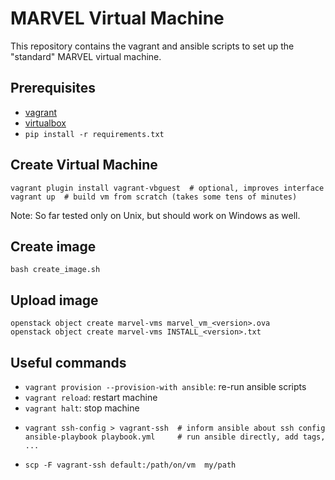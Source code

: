 # MARVEL Virtual Machine

This repository contains the vagrant and ansible scripts to set up the "standard" MARVEL virtual machine.

## Prerequisites

- [vagrant](https://www.vagrantup.com/downloads.html)
- [virtualbox](https://www.virtualbox.org/wiki/Downloads)
- `pip install -r requirements.txt`

## Create Virtual Machine

```
vagrant plugin install vagrant-vbguest  # optional, improves interface
vagrant up  # build vm from scratch (takes some tens of minutes)
```

Note: So far tested only on Unix, but should work on Windows as well.

## Create image
```
bash create_image.sh
```

## Upload image
```
openstack object create marvel-vms marvel_vm_<version>.ova
openstack object create marvel-vms INSTALL_<version>.txt
```


## Useful commands

 * `vagrant provision --provision-with ansible`: re-run ansible scripts
 * `vagrant reload`: restart machine
 * `vagrant halt`: stop machine
 * ```
   vagrant ssh-config > vagrant-ssh  # inform ansible about ssh config
   ansible-playbook playbook.yml     # run ansible directly, add tags, ...
   ```
 * ```scp -F vagrant-ssh default:/path/on/vm  my/path```
